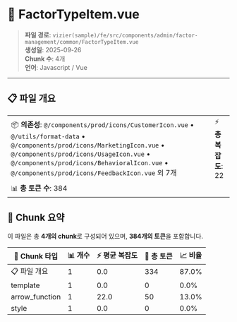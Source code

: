 # 📄 FactorTypeItem.vue

> **파일 경로**: `vizier(sample)/fe/src/components/admin/factor-management/common/FactorTypeItem.vue`  
> **생성일**: 2025-09-26  
> **Chunk 수**: 4개  
> **언어**: Javascript / Vue
---





## 📋 파일 개요

| | |
|--|--|
| 📦 **의존성**: `@/components/prod/icons/CustomerIcon.vue` • `@/utils/format-data` • `@/components/prod/icons/MarketingIcon.vue` • `@/components/prod/icons/UsageIcon.vue` • `@/components/prod/icons/BehavioralIcon.vue` • `@/components/prod/icons/FeedbackIcon.vue` 외 7개 | ⚡ **총 복잡도**: 22 |
| 📊 **총 토큰 수**: 384 |  |






## 🧩 Chunk 요약

이 파일은 총 **4개의 chunk**로 구성되어 있으며, **384개의 토큰**을 포함합니다.

| 🧩 Chunk 타입 | 📊 개수 | ⚡ 평균 복잡도 | 📝 총 토큰 | 📈 비율 |
|---------------|--------|-------------|----------|--------|
| 📋 파일 개요 | 1 | 0.0 | 334 | 87.0% |
| template | 1 | 0.0 | 0 | 0.0% |
| arrow_function | 1 | 22.0 | 50 | 13.0% |
| style | 1 | 0.0 | 0 | 0.0% |

